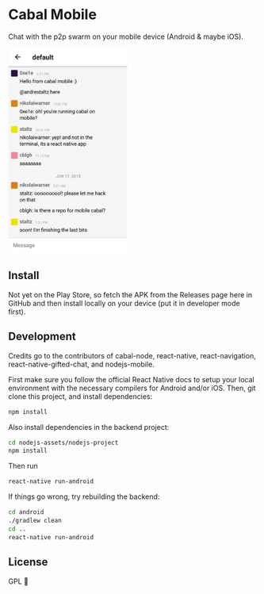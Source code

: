 # Cabal Mobile

Chat with the p2p swarm on your mobile device (Android & maybe iOS).

<img src="./screenshot.jpg" width="240">

## Install

Not yet on the Play Store, so fetch the APK from the Releases page here in GitHub and then install locally on your device (put it in developer mode first).

## Development

Credits go to the contributors of cabal-node, react-native, react-navigation, react-native-gifted-chat, and nodejs-mobile.

First make sure you follow the official React Native docs to setup your local environment with the necessary compilers for Android and/or iOS. Then, git clone this project, and install dependencies:

```bash
npm install
```

Also install dependencies in the backend project:

```bash
cd nodejs-assets/nodejs-project
npm install
```

Then run

```bash
react-native run-android
```

If things go wrong, try rebuilding the backend:

```bash
cd android
./gradlew clean
cd ..
react-native run-android
```

## License

GPL 🤘
